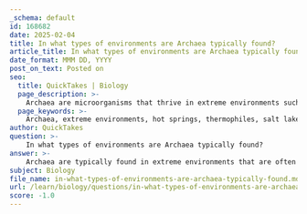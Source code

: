 ```yaml
---
_schema: default
id: 168682
date: 2025-02-04
title: In what types of environments are Archaea typically found?
article_title: In what types of environments are Archaea typically found?
date_format: MMM DD, YYYY
post_on_text: Posted on
seo:
  title: QuickTakes | Biology
  page_description: >-
    Archaea are microorganisms that thrive in extreme environments such as hot springs, salt lakes, acidic conditions, deep-sea vents, and methane-rich areas, showcasing their unique adaptations and ecological diversity.
  page_keywords: >-
    Archaea, extreme environments, hot springs, thermophiles, salt lakes, halophiles, acidic environments, acidophiles, deep-sea hydrothermal vents, methane-rich environments, methanogens, ecological niches, unique adaptations, evolutionary significance
author: QuickTakes
question: >-
    In what types of environments are Archaea typically found?
answer: >-
    Archaea are typically found in extreme environments that are often inhospitable to most other forms of life. Some of the key types of environments where Archaea thrive include:\n\n1. **Hot Springs**: Archaea, particularly thermophiles, can survive and flourish in high-temperature environments, such as geothermal hot springs. These organisms have adapted to withstand temperatures that can exceed 100°C (212°F).\n\n2. **Salt Lakes**: Halophiles are a group of Archaea that thrive in highly saline environments, such as salt lakes and salt flats. They possess unique adaptations that allow them to maintain osmotic balance in these extreme conditions.\n\n3. **Acidic Environments**: Some Archaea, known as acidophiles, can live in highly acidic conditions, such as those found in acid mine drainage or sulfuric hot springs.\n\n4. **Deep-Sea Hydrothermal Vents**: Archaea are also found in the deep ocean, particularly around hydrothermal vents where they can utilize the chemicals released from the Earth's crust as an energy source.\n\n5. **Methane-rich Environments**: Methanogens, a specific group of Archaea, are found in anaerobic environments such as swamps, marshes, and the guts of ruminants, where they produce methane as a metabolic byproduct.\n\nThese unique adaptations allow Archaea to occupy ecological niches that are often too extreme for other organisms, highlighting their evolutionary significance and diversity within the domain of life.
subject: Biology
file_name: in-what-types-of-environments-are-archaea-typically-found.md
url: /learn/biology/questions/in-what-types-of-environments-are-archaea-typically-found
score: -1.0
---
```


&nbsp;